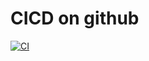 # CICD on github

[![CI](https://github.com/khatkeashish/PythonCICD/actions/workflows/ci.yml/badge.svg)](https://github.com/khatkeashish/PythonCICD/actions/workflows/ci.yml)

